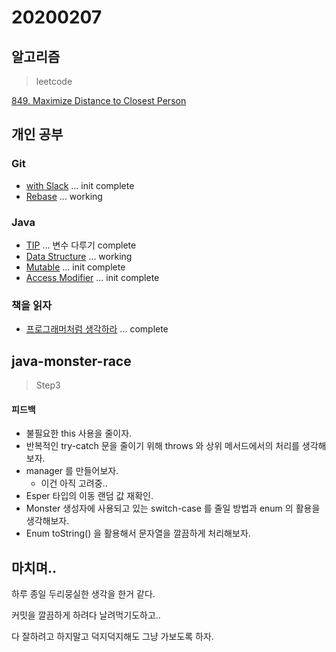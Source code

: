 # 20200207

## 알고리즘
> leetcode

[849. Maximize Distance to Closest Person](https://github.com/Hyune-c/algorithm/tree/master/src/main/java/leetcode/maximizedistancetoclosestperson)


## 개인 공부

### Git
- [with Slack](https://github.com/Hyune-c/TIL/blob/master/Git/with%20Slack.md) ... init complete
- [Rebase](https://github.com/Hyune-c/TIL/blob/master/Git/Rebase.md) ... working

### Java
- [TIP](https://github.com/Hyune-c/TIL/blob/master/Java/TIP.md) ... 변수 다루기 complete
- [Data Structure](https://github.com/Hyune-c/TIL/blob/master/Java/Data%20Structure.md) ... working
- [Mutable](https://github.com/Hyune-c/TIL/blob/master/Java/Mutable.md) ... init complete
- [Access Modifier](https://github.com/Hyune-c/TIL/blob/master/Java/Access%20Modifier.md) ... init complete  
 
### 책을 읽자
- [프로그래머처럼 생각하라](https://github.com/Hyune-c/TIL/blob/master/Let's%20Read/%ED%94%84%EB%A1%9C%EA%B7%B8%EB%9E%98%EB%A8%B8%EC%B2%98%EB%9F%BC%20%EC%83%9D%EA%B0%81%ED%95%98%EB%9D%BC.md) ... complete


## java-monster-race 

> Step3 

#### 피드백

- 불필요한 this 사용을 줄이자.
- 반복적인 try-catch 문을 줄이기 위해 throws 와 상위 메서드에서의 처리를 생각해보자.
- manager 를 만들어보자.
    - 이건 아직 고려중..
- Esper 타입의 이동 랜덤 값 재확인.
- Monster 생성자에 사용되고 있는 switch-case 를 줄일 방법과 enum 의 활용을 생각해보자.
- Enum toString() 을 활용해서 문자열을 깔끔하게 처리해보자. 

## 마치며.. 

하루 종일 두리뭉실한 생각을 한거 같다.

커밋을 깔끔하게 하려다 날려먹기도하고.. 

다 잘하려고 하지말고 덕지덕지해도 그냥 가보도록 하자. 
